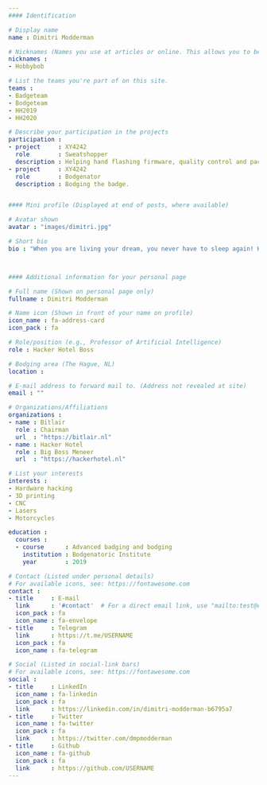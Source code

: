 ```yaml
---
#### Identification

# Display name
name : Dimitri Modderman

# Nicknames (Names you use at articles or online. This allows you to be linked at articles.)
nicknames :
- Hobbybob

# List the teams you're part of on this site.
teams :
- Badgeteam
- Bodgeteam
- HH2019
- HH2020

# Describe your participation in the projects
participation :
- project     : XY4242
  role        : Sweatshopper
  description : Helping hand flashing firmware, quality control and packaging.
- project     : XY4242
  role        : Bodgenator
  description : Bodging the badge.


#### Mini profile (Displayed at end of posts, where available)

# Avatar shown
avatar : "images/dimitri.jpg"

# Short bio
bio : "When you are living your dream, you never have to sleep again! Hackerhotel, 3d printing, CNC, Lasers, Motorrijden, (Indonesisch, Thais, Indiaas), Cola Zero."



#### Additional information for your personal page

# Full name (Shown on personal page only)
fullname : Dimitri Modderman

# Name icon (Shown in front of your name on profile)
icon_name : fa-address-card
icon_pack : fa

# Role/position (e.g., Professor of Artificial Intelligence)
role : Hacker Hotel Boss

# Bodging area (The Hague, NL)
location :

# E-mail address to forward mail to. (Address not revealed at site)
email : ""

# Organizations/Affiliations
organizations :
- name : Bitlair
  role : Chairman
  url  : "https://bitlair.nl"
- name : Hacker Hotel
  role : Big Boss Meneer
  url  : "https://hackerhotel.nl"

# List your interests
interests :
- Hardware hacking
- 3D printing
- CNC
- Lasers
- Motorcycles

education :
  courses :
  - course      : Advanced badging and bodging
    institution : Bodgenatoric Institute
    year        : 2019

# Contact (Listed under personal details)
# For available icons, see: https://fontawesome.com
contact :
- title     : E-mail
  link      : '#contact'  # For a direct email link, use "mailto:test@example.org".
  icon_pack : fa
  icon_name : fa-envelope
- title     : Telegram
  link      : https://t.me/USERNAME
  icon_pack : fa
  icon_name : fa-telegram

# Social (Listed in social-link bars)
# For available icons, see: https://fontawesome.com
social :
- title     : LinkedIn
  icon_name : fa-linkedin
  icon_pack : fa
  link      : https://linkedin.com/in/dimitri-modderman-b6795a7
- title     : Twitter
  icon_name : fa-twitter
  icon_pack : fa
  link      : https://twitter.com/dmpmodderman
- title     : Github
  icon_name : fa-github
  icon_pack : fa
  link      : https://github.com/USERNAME
---
```

